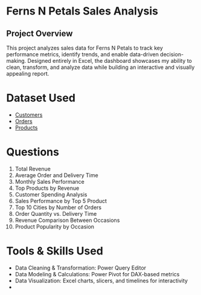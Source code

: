 # Ferns N Petals Sales Analysis 
## Project Overview 
This project analyzes sales data for Ferns N Petals to track key performance metrics, identify trends, and enable data-driven decision-making. Designed entirely in Excel, the dashboard showcases my ability to clean, transform, and analyze data while building an interactive and visually appealing report.

# Dataset Used
- <a href="https://github.com/akhilanm123/Ferns-N-Petals-Sales-Analysis/blob/main/customers.csv">Customers</a>
- <a href="https://github.com/akhilanm123/Ferns-N-Petals-Sales-Analysis/blob/main/orders.csv">Orders</a>
- <a href="https://github.com/akhilanm123/Ferns-N-Petals-Sales-Analysis/blob/main/products.csv">Products</a>

# Questions
 1. Total Revenue
 2. Average Order and Delivery Time
 3. Monthly Sales Performance
 4. Top Products by Revenue
 5. Customer Spending Analysis
 6. Sales Performance by Top 5 Product
 7. Top 10 Cities by Number of Orders
 8. Order Quantity vs. Delivery Time
 9. Revenue Comparison Between Occasions
 10. Product Popularity by Occasion

# Tools & Skills Used

- Data Cleaning & Transformation: Power Query Editor
- Data Modeling & Calculations: Power Pivot for DAX-based metrics
- Data Visualization: Excel charts, slicers, and timelines for interactivity
- 
